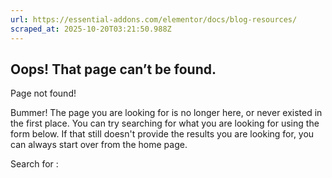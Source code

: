 ```yaml
---
url: https://essential-addons.com/elementor/docs/blog-resources/
scraped_at: 2025-10-20T03:21:50.988Z
---
```


## Oops! That page can’t be found.

Page not found!

Bummer! The page you are looking for is no longer here, or never existed in the first place. You can try searching for what you are looking for using the form below. If that still doesn't provide the results you are looking for, you can always start over from the home page.

Search for :